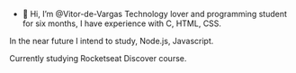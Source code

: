 - 👋 Hi, I’m @Vitor-de-Vargas
Technology lover and programming student for six months, I have experience with C, HTML, CSS.

In the near future I intend to study, Node.js, Javascript.

Currently studying Rocketseat Discover course.
<!---
Vitor-de-Vargas/Vitor-de-Vargas is a ✨ special ✨ repository because its `README.md` (this file) appears on your GitHub profile.
You can click the Preview link to take a look at your changes.
--->
